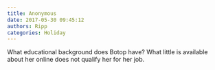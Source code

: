 ```yaml
---
title: Anonymous
date: 2017-05-30 09:45:12
authors: Ripp
categories: Holiday
---
```


 What educational background does Botop have? What little is available about her online does not qualify her for her job.